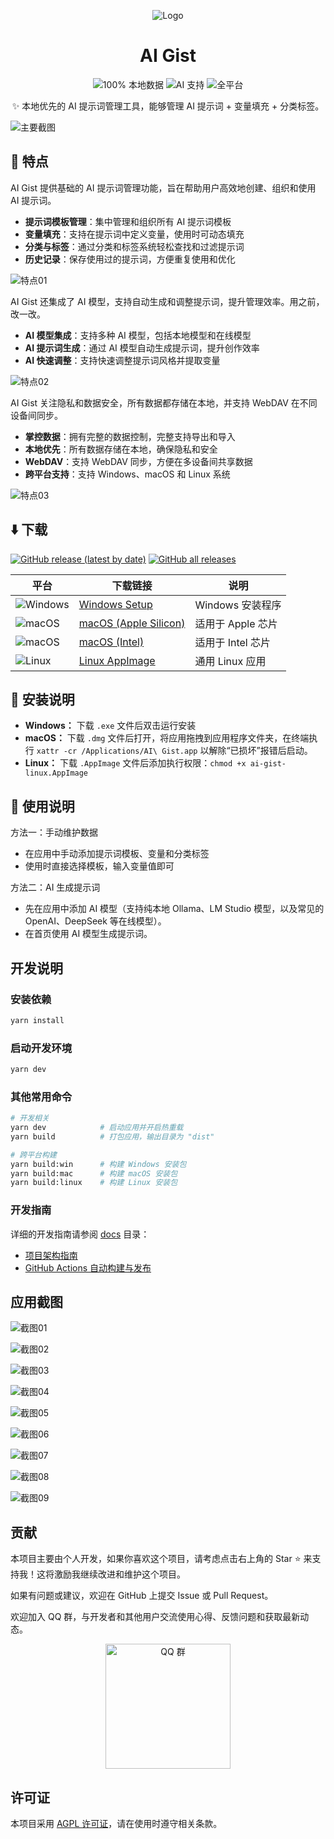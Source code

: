 <div align="center">

![Logo](docs/images/logo.png)

# AI Gist

![100% 本地数据](https://img.shields.io/badge/数据存储-100%25本地-success?style=flat&logo=database&logoColor=white) ![AI 支持](https://img.shields.io/badge/AI-支持多模型-blue?style=flat&logo=openai&logoColor=white) ![全平台](https://img.shields.io/badge/平台-Windows%20%7C%20macOS%20%7C%20Linux-purple?style=flat&logo=electron&logoColor=white)

✨ 本地优先的 AI 提示词管理工具，能够管理 AI 提示词 + 变量填充 + 分类标签。

</div>

![主要截图](docs/images/imageMain.png?v=202506300958)

## 📌 特点

AI Gist 提供基础的 AI 提示词管理功能，旨在帮助用户高效地创建、组织和使用 AI 提示词。

- **提示词模板管理**：集中管理和组织所有 AI 提示词模板
- **变量填充**：支持在提示词中定义变量，使用时可动态填充
- **分类与标签**：通过分类和标签系统轻松查找和过滤提示词
- **历史记录**：保存使用过的提示词，方便重复使用和优化

![特点01](docs/images/imageFeature01.png?v=202506300958)

AI Gist 还集成了 AI 模型，支持自动生成和调整提示词，提升管理效率。用之前，改一改。

- **AI 模型集成**：支持多种 AI 模型，包括本地模型和在线模型
- **AI 提示词生成**：通过 AI 模型自动生成提示词，提升创作效率
- **AI 快速调整**：支持快速调整提示词风格并提取变量

![特点02](docs/images/imageFeature02.png?v=202506300958)

AI Gist 关注隐私和数据安全，所有数据都存储在本地，并支持 WebDAV 在不同设备间同步。

- **掌控数据**：拥有完整的数据控制，完整支持导出和导入
- **本地优先**：所有数据存储在本地，确保隐私和安全
- **WebDAV**：支持 WebDAV 同步，方便在多设备间共享数据
- **跨平台支持**：支持 Windows、macOS 和 Linux 系统

![特点03](docs/images/imageFeature03.png?v=202506300958)

## ⬇️ 下载

[![GitHub release (latest by date)](https://img.shields.io/github/v/release/yarin-zhang/AI-Gist?style=flat)](https://github.com/yarin-zhang/AI-Gist/releases/latest) [![GitHub all releases](https://img.shields.io/github/downloads/yarin-zhang/AI-Gist/total?style=flat)](https://github.com/yarin-zhang/AI-Gist/releases)

| 平台 | 下载链接 | 说明 |
|------|----------|------|
| ![Windows](https://custom-icon-badges.demolab.com/badge/Windows-0078D6?logo=windows11&logoColor=white) | [Windows Setup](https://github.com/yarin-zhang/AI-Gist/releases/latest) | Windows 安装程序 |
| ![macOS](https://img.shields.io/badge/macOS-000000?style=flat&logo=apple&logoColor=white) | [macOS (Apple Silicon)](https://github.com/yarin-zhang/AI-Gist/releases/latest) | 适用于 Apple 芯片 |
| ![macOS](https://img.shields.io/badge/macOS-000000?style=flat&logo=apple&logoColor=white) | [macOS (Intel)](https://github.com/yarin-zhang/AI-Gist/releases/latest) | 适用于 Intel 芯片 |
| ![Linux](https://img.shields.io/badge/Linux-FCC624?style=flat&logo=linux&logoColor=black) | [Linux AppImage](https://github.com/yarin-zhang/AI-Gist/releases/latest) | 通用 Linux 应用 |

## 🚀 安装说明

- **Windows：** 下载 `.exe` 文件后双击运行安装
- **macOS：** 下载 `.dmg` 文件后打开，将应用拖拽到应用程序文件夹，在终端执行 `xattr -cr /Applications/AI\ Gist.app` 以解除“已损坏”报错后启动。
- **Linux：** 下载 `.AppImage` 文件后添加执行权限：`chmod +x ai-gist-linux.AppImage`

## 📒 使用说明

方法一：手动维护数据

- 在应用中手动添加提示词模板、变量和分类标签
- 使用时直接选择模板，输入变量值即可

方法二：AI 生成提示词

- 先在应用中添加 AI 模型（支持纯本地 Ollama、LM Studio 模型，以及常见的 OpenAI、DeepSeek 等在线模型）。
- 在首页使用 AI 模型生成提示词。

## 开发说明

### 安装依赖

```bash
yarn install
```

### 启动开发环境

```bash
yarn dev
```

### 其他常用命令

```bash
# 开发相关
yarn dev            # 启动应用并开启热重载
yarn build          # 打包应用，输出目录为 "dist"

# 跨平台构建
yarn build:win      # 构建 Windows 安装包
yarn build:mac      # 构建 macOS 安装包
yarn build:linux    # 构建 Linux 安装包
```

### 开发指南

详细的开发指南请参阅 [docs](./docs) 目录：

- [项目架构指南](./docs/project-architecture.md)
- [GitHub Actions 自动构建与发布](./docs/github-actions.md)

## 应用截图

![截图01](docs/images/image01.png?v=202506300958)

![截图02](docs/images/image02.png?v=202506300958)

![截图03](docs/images/image03.png?v=202506300958)

![截图04](docs/images/image04.png?v=202506300958)

![截图05](docs/images/image05.png?v=202506300958)

![截图06](docs/images/image06.png?v=202506300958)

![截图07](docs/images/image07.png?v=202506300958)

![截图08](docs/images/image08.png?v=202506300958)

![截图09](docs/images/image09.png?v=202506300958)

## 贡献

本项目主要由个人开发，如果你喜欢这个项目，请考虑点击右上角的 Star ⭐️ 来支持我！这将激励我继续改进和维护这个项目。

如果有问题或建议，欢迎在 GitHub 上提交 Issue 或 Pull Request。

欢迎加入 QQ 群，与开发者和其他用户交流使用心得、反馈问题和获取最新动态。

<p align="center">
  <img src="docs/images/QQ-QRCode.png?v=202506300958" alt="QQ 群" width="200" />
</p>

## 许可证

本项目采用 [AGPL 许可证](./LICENSE)，请在使用时遵守相关条款。